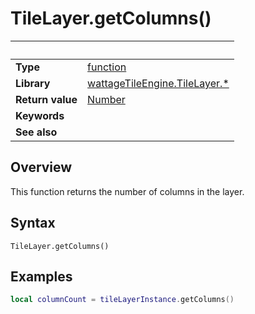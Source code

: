 # TileLayer.getColumns()

|                      | &nbsp; 
| -------------------- | ---------------------------------------------------------------
| __Type__             | [function](http://docs.coronalabs.com/api/type/Function.html)
| __Library__          | [wattageTileEngine.TileLayer.*](type_tileLayer.markdown)
| __Return value__     | [Number](https://docs.coronalabs.com/api/type/Number.html)
| __Keywords__         | 
| __See also__         | 


## Overview

This function returns the number of columns in the layer.


## Syntax

	TileLayer.getColumns()

## Examples

``````lua
local columnCount = tileLayerInstance.getColumns()
``````
